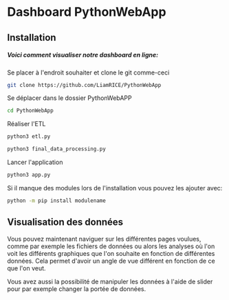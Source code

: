 # Dashboard PythonWebApp

## Installation

##### Voici comment visualiser notre dashboard en ligne:
Se placer à l'endroit souhaiter et clone le git comme-ceci
```sh
git clone https://github.com/LiamRICE/PythonWebApp
```
Se déplacer dans le dossier PythonWebAPP
```sh
cd PythonWebApp
```
Réaliser l'ETL 
```sh
python3 etl.py
```
```sh
python3 final_data_processing.py
```
Lancer l'application
```sh
python3 app.py
```
Si il manque des modules lors de l'installation vous pouvez les ajouter avec:
```sh
python -m pip install modulename
```

## Visualisation des données

Vous pouvez maintenant naviguer sur les différentes pages voulues, comme par exemple les fichiers de données ou alors les analyses où l'on voit les différents graphiques que l'on souhaite en fonction de différentes données. Cela permet d'avoir un angle de vue différent en fonction de ce que l'on veut. 

Vous avez aussi la possibilité de manipuler les données à l'aide de slider pour par exemple changer la portée de données.
